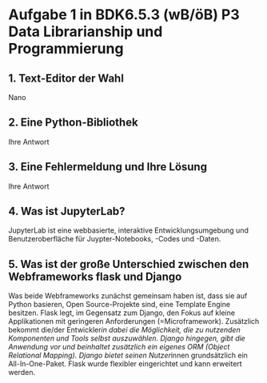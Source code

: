 # Aufgabe 1 in BDK6.5.3 (wB/öB) P3 Data Librarianship und Programmierung
## 1. Text-Editor der Wahl
Nano
## 2. Eine Python-Bibliothek
Ihre Antwort
## 3. Eine Fehlermeldung und Ihre Lösung
Ihre Antwort
## 4. Was ist JupyterLab?
JupyterLab ist eine webbasierte, interaktive Entwicklungsumgebung und Benutzeroberfläche für Juypter-Notebooks, -Codes und -Daten.
## 5. Was ist der große Unterschied zwischen den Webframeworks flask und Django
Was beide Webframeworks zunächst gemeinsam haben ist, dass sie auf Python basieren, Open Source-Projekte sind, eine Template Engine besitzen.
Flask legt, im Gegensatz zum Django, den Fokus auf kleine Applikationen mit geringeren Anforderungen (=Microframework). Zusätzlich bekommt die/der Entwickler*in dabei die Möglichkeit, die zu nutzenden Komponenten und Tools selbst auszuwählen. Django hingegen, gibt die Anwendung vor und beinhaltet zusätzlich ein eigenes ORM (Object Relational Mapping). Django bietet seinen Nutzer*innen grundsätzlich ein All-In-One-Paket. Flask wurde flexibler eingerichtet und kann erweitert werden.

